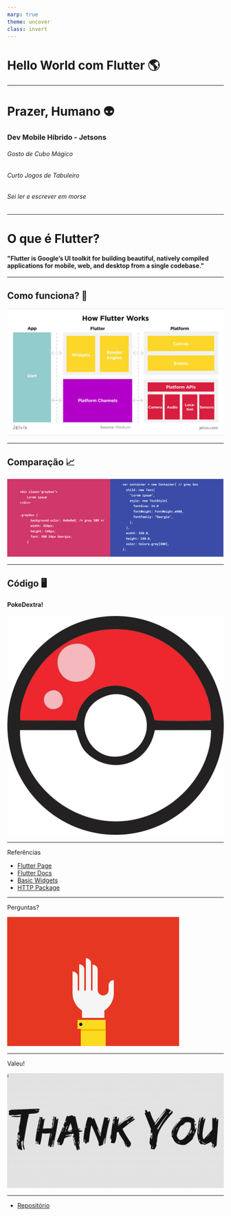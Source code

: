 ```yaml
---
marp: true
theme: uncover
class: invert
---
```


# Hello World com Flutter 🌎

---

# Prazer, Humano 👽
### Dev Mobile Híbrido - Jetsons
###### Gosto de Cubo Mágico
###### Curto Jogos de Tabuleiro
###### Sei ler e escrever em morse

---

# O que é Flutter?
#### "Flutter is Google’s UI toolkit for building beautiful, natively compiled applications for mobile, web, and desktop from a single codebase."

---

## Como funciona? 🤔
![height:500px](assets/readme/how.jpg)

---

## Comparação 📈
![height:300px](assets/readme/fluttervshtml.png)

---

## Código 🖥️
#### PokeDextra!
![height:300px](assets/readme/pokebola.jpg)


---

Referências
- [Flutter Page](https://flutter.dev/)
- [Flutter Docs](https://flutter.dev/docs)
- [Basic Widgets](https://flutter.dev/docs/development/ui/widgets/basics)
- [HTTP Package](https://pub.dev/packages/http)

---

Perguntas?

![height:500px](assets/readme/questions.gif)

---

Valeu!

![height:500px](assets/readme/tks.gif)

---
- [Repositório](https://github.com/humanolaranja/flutter_hello)